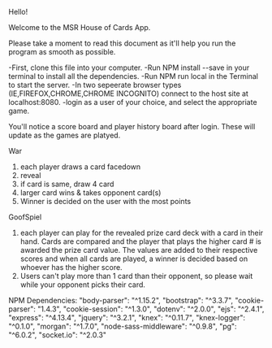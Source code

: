 Hello!

Welcome to the MSR House of Cards App.

Please take a moment to read this document as it'll help you run the program as smooth as possible.

-First, clone this file into your computer. 
-Run NPM install --save in your terminal to install all the dependencies.
-Run NPM run local in the Terminal to start the server.
-In two sepeerate browser types (IE,FIREFOX,CHROME,CHROME INCOGNITO) connect to the host site at localhost:8080.
-login as a user of your choice, and select the appropriate game.

You'll notice a score board and player history board after login. These will update as the games are platyed.


War
1. each player draws a card facedown
2. reveal
3. if card is same, draw 4 card
4. larger card wins & takes opponent card(s)
5. Winner is decided on the user with the most points


GoofSpiel
1. each player can play for the revealed prize card deck with a card in their hand. Cards are compared and the player that plays the higher card # is awarded the prize card value. The values are added to their respective scores and when all cards are played, a winner is decided based on whoever has the higher score.
2. Users can't play more than 1 card than their opponent, so please wait while your opponent picks their card.

NPM Dependencies:
    "body-parser": "^1.15.2",
    "bootstrap": "^3.3.7",
    "cookie-parser": "1.4.3",
    "cookie-session": "^1.3.0",
    "dotenv": "^2.0.0",
    "ejs": "^2.4.1",
    "express": "^4.13.4",
    "jquery": "^3.2.1",
    "knex": "^0.11.7",
    "knex-logger": "^0.1.0",
    "morgan": "^1.7.0",
    "node-sass-middleware": "^0.9.8",
    "pg": "^6.0.2",
    "socket.io": "^2.0.3"
  
